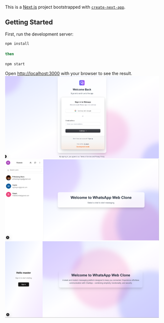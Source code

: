 This is a [Next.js](https://nextjs.org) project bootstrapped with [`create-next-app`](https://github.com/vercel/next.js/tree/canary/packages/create-next-app).

## Getting Started

First, run the development server:

```bash
npm install

then

npm start

```

Open [http://localhost:3000](http://localhost:3000) with your browser to see the result.
![Photo 1](/LoginPage.png)
![Photo 2](/Chatinterface.png)
![Photo 3](/homePage.png)



